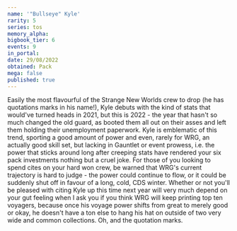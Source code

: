 ```yaml
---
name: '"Bullseye" Kyle'
rarity: 5
series: tos
memory_alpha:
bigbook_tier: 6
events: 9
in_portal:
date: 29/08/2022
obtained: Pack
mega: false
published: true
---
```


Easily the most flavourful of the Strange New Worlds crew to drop (he has quotations marks in his name!), Kyle debuts with the kind of stats that would've turned heads in 2021, but this is 2022 - the year that hasn't so much changed the old guard, as booted them all out on their asses and left them holding their unemployment paperwork. Kyle is emblematic of this trend, sporting a good amount of power and even, rarely for WRG, an actually good skill set, but lacking in Gauntlet or event prowess, i.e. the power that sticks around long after creeping stats have rendered your six pack investments nothing but a cruel joke. For those of you looking to spend cites on your hard won crew, be warned that WRG's current trajectory is hard to judge - the power could continue to flow, or it could be suddenly shut off in favour of a long, cold, CDS winter. Whether or not you'll be pleased with citing Kyle up this time next year will very much depend on your gut feeling when I ask you if you think WRG will keep printing top ten voyagers, because once his voyage power shifts from great to merely good or okay, he doesn't have a ton else to hang his hat on outside of two very wide and common collections. Oh, and the quotation marks.
